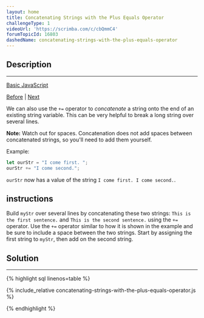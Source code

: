 ```yaml
---
layout: home
title: Concatenating Strings with the Plus Equals Operator
challengeType: 1
videoUrl: 'https://scrimba.com/c/cbQmmC4'
forumTopicId: 16803
dashedName: concatenating-strings-with-the-plus-equals-operator
---
```


<div class="row">
<div class="columnStmt" markdown="1">

## Description
------

[Basic JavaScript](../basic-javascript/README.html) 

[Before](./concatenating-strings-with-plus-operator.md)  | [Next](./constructing-strings-with-variables.md) 

We can also use the `+=` operator to <dfn>concatenate</dfn> a string onto the end of an existing string variable. This can be very helpful to break a long string over several lines.

**Note:** Watch out for spaces. Concatenation does not add spaces between concatenated strings, so you'll need to add them yourself.

Example:

```js
let ourStr = "I come first. ";
ourStr += "I come second.";
```

`ourStr` now has a value of the string `I come first. I come second.`.

##  instructions 

Build `myStr` over several lines by concatenating these two strings: `This is the first sentence.` and `This is the second sentence.` using the `+=` operator. Use the `+=` operator similar to how it is shown in the example and be sure to include a space between the two strings. Start by assigning the first string to `myStr`, then add on the second string.

</div>
<div class="columnSol" markdown="1">

## Solution
------

{% highlight sql linenos=table %}

{% include_relative concatenating-strings-with-the-plus-equals-operator.js %}

{% endhighlight %}

</div>
</div>

